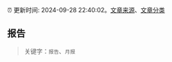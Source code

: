 :alarm_clock: 更新时间: 2024-09-28 22:40:02。[文章来源](/README.md)、[文章分类](/TAGS.md)

## 报告


> 关键字：`报告`、`月报`



